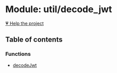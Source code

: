 # Module: util/decode\_jwt

[💗 Help the project](https://github.com/sponsors/panva)

## Table of contents

### Functions

- [decodeJwt](../functions/util_decode_jwt.decodeJwt.md)
